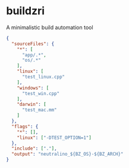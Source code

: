 # buildzri
A minimalistic build automation tool

```json
{
  "sourceFiles": {
    "*": [
      "app/.*",
      "os/.*"
    ],
    "linux": [
      "test_linux.cpp"
    ],
    "windows": [
      "test_win.cpp"
    ],
    "darwin": [
      "test_mac.mm"
    ] 
  },
  "flags": {
    "*": [],
    "linux": ["-DTEST_OPTION=1"]
  },
  "include": ["."],
  "output": "neutralino_${BZ_OS}-${BZ_ARCH}"
}
```
